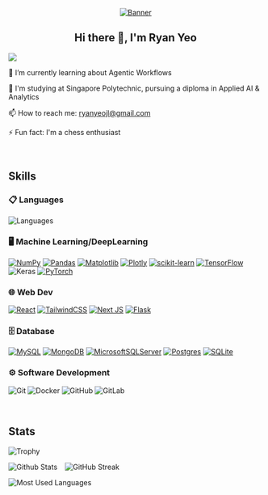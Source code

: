 <!-- Banner -->
<p align="center">
  <a href="https://ryanyeo.vercel.app/" rel="noreferrer">
    <img src="https://user-images.githubusercontent.com/99546476/273451611-81ab2bcf-5fb2-4521-bfe5-c8a9ec978ea5.png" alt="Banner" >
  </a>
</p>

<h2 align="center">Hi there 👋, I'm Ryan Yeo</h2>

<!-- Profile View -->
![](https://komarev.com/ghpvc/?username=kaze-droid&color=red&style=plastic)

<!-- 💻  My projects are available [here](https://ryanyeo.vercel.app/) -->

🌱  I’m currently learning about Agentic Workflows

📖  I'm studying at Singapore Polytechnic, pursuing a diploma in Applied AI & Analytics

📫  How to reach me: ryanyeojl@gmail.com

⚡  Fun fact:  I'm a chess enthusiast

<br>

<!-- Skills -->

## Skills
### 📋 Languages <!--  Language: https://github.com/tandpfun/skill-icons#readme -->
![Languages](https://skillicons.dev/icons?i=py,js,ts&theme=dark)

<!-- Skills: https://github.com/Ileriayo/markdown-badges -->
### 🖥️ Machine Learning/DeepLearning
[![NumPy](https://img.shields.io/badge/numpy-%23013243.svg?style=for-the-badge&logo=numpy&logoColor=white)](https://numpy.org/)
[![Pandas](https://img.shields.io/badge/pandas-%23150458.svg?style=for-the-badge&logo=pandas&logoColor=white)](https://pandas.pydata.org/)
[![Matplotlib](https://img.shields.io/badge/Matplotlib-%23ffffff.svg?style=for-the-badge&logo=Matplotlib&logoColor=black)](https://matplotlib.org/)
[![Plotly](https://img.shields.io/badge/Plotly-%233F4F75.svg?style=for-the-badge&logo=plotly&logoColor=white)](https://plotly.com/)
[![scikit-learn](https://img.shields.io/badge/scikit--learn-%23F7931E.svg?style=for-the-badge&logo=scikit-learn&logoColor=white)](https://scikit-learn.org/stable/)
[![TensorFlow](https://img.shields.io/badge/TensorFlow-%23FF6F00.svg?style=for-the-badge&logo=TensorFlow&logoColor=white)](https://www.tensorflow.org/)
![Keras](https://img.shields.io/badge/Keras-%23D00000.svg?style=for-the-badge&logo=Keras&logoColor=white)
[![PyTorch](https://img.shields.io/badge/PyTorch-%23EE4C2C.svg?style=for-the-badge&logo=PyTorch&logoColor=white)](https://pytorch.org/)


### 🌐 Web Dev
[![React](https://img.shields.io/badge/react-%2320232a.svg?style=for-the-badge&logo=react&logoColor=%2361DAFB)](https://react.dev/)
[![TailwindCSS](https://img.shields.io/badge/tailwindcss-%2338B2AC.svg?style=for-the-badge&logo=tailwind-css&logoColor=white)](https://tailwindcss.com/)
[![Next JS](https://img.shields.io/badge/Next-black?style=for-the-badge&logo=next.js&logoColor=white)](https://nextjs.org/)
[![Flask](https://img.shields.io/badge/flask-%23000.svg?style=for-the-badge&logo=flask&logoColor=white)](https://flask.palletsprojects.com/en/3.0.x/)


### 🗄️ Database
[![MySQL](https://img.shields.io/badge/mysql-%2300758f.svg?style=for-the-badge&logo=mysql&logoColor=white)](https://www.mysql.com/)
[![MongoDB](https://img.shields.io/badge/MongoDB-%234ea94b.svg?style=for-the-badge&logo=mongodb&logoColor=white)](https://www.mongodb.com/)
[![MicrosoftSQLServer](https://img.shields.io/badge/Microsoft%20SQL%20Server-B71C1C.svg?style=for-the-badge&logo=microsoft%20sql%20server&logoColor=white)](https://learn.microsoft.com/en-us/sql/ssms/sql-server-management-studio-ssms?view=sql-server-ver16)
[![Postgres](https://img.shields.io/badge/postgres-%23316192.svg?style=for-the-badge&logo=postgresql&logoColor=white)](https://www.postgresql.org/)
[![SQLite](https://img.shields.io/badge/sqlite-%2307405e.svg?style=for-the-badge&logo=sqlite&logoColor=white)](https://www.sqlite.org/index.html)

### ⚙️ Software Development
![Git](https://img.shields.io/badge/git-%23F05033.svg?style=for-the-badge&logo=git&logoColor=white)
![Docker](https://img.shields.io/badge/docker-%230db7ed.svg?style=for-the-badge&logo=docker&logoColor=white)
![GitHub](https://img.shields.io/badge/github-%23121011.svg?style=for-the-badge&logo=github&logoColor=white)
![GitLab](https://img.shields.io/badge/gitlab-%23181717.svg?style=for-the-badge&logo=gitlab&logoColor=white)

<br>

## Stats
<!-- Trophies -->
![Trophy](https://github-profile-trophy.vercel.app/?username=kaze-droid&theme=gruvbox&column=4)

<!-- Github Stats -->
![Github Stats](https://github-readme-stats.vercel.app/api?username=kaze-droid&show_icons=true&theme=gruvbox) &ensp; ![GitHub Streak](https://github-readme-streak-stats.herokuapp.com/?user=kaze-droid&theme=gruvbox)

<!-- Most Used Languages -->
![Most Used Languages](https://github-readme-stats.vercel.app/api/top-langs/?username=kaze-droid&theme=gruvbox&layout=compact&langs_count=5)
